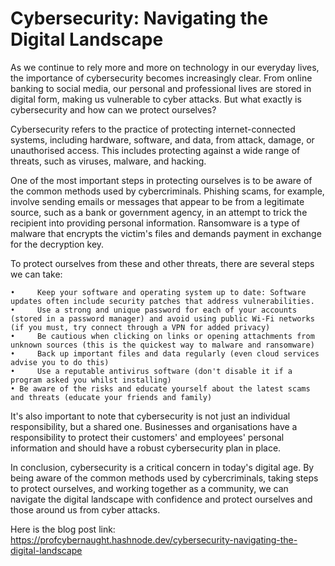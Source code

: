 # Cybersecurity: Navigating the Digital Landscape

As we continue to rely more and more on technology in our everyday lives, the importance of cybersecurity becomes increasingly clear. From online banking to social media, our personal and professional lives are stored in digital form, making us vulnerable to cyber attacks. But what exactly is cybersecurity and how can we protect ourselves?

Cybersecurity refers to the practice of protecting internet-connected systems, including hardware, software, and data, from attack, damage, or unauthorised access. This includes protecting against a wide range of threats, such as viruses, malware, and hacking.

One of the most important steps in protecting ourselves is to be aware of the common methods used by cybercriminals. Phishing scams, for example, involve sending emails or messages that appear to be from a legitimate source, such as a bank or government agency, in an attempt to trick the recipient into providing personal information. Ransomware is a type of malware that encrypts the victim's files and demands payment in exchange for the decryption key.

To protect ourselves from these and other threats, there are several steps we can take:

    •     Keep your software and operating system up to date: Software updates often include security patches that address vulnerabilities.
    •     Use a strong and unique password for each of your accounts (stored in a password manager) and avoid using public Wi-Fi networks (if you must, try connect through a VPN for added privacy)
    •     Be cautious when clicking on links or opening attachments from unknown sources (this is the quickest way to malware and ransomware)
    •     Back up important files and data regularly (even cloud services advise you to do this)
    •     Use a reputable antivirus software (don't disable it if a program asked you whilst installing)
    • Be aware of the risks and educate yourself about the latest scams and threats (educate your friends and family)

It's also important to note that cybersecurity is not just an individual responsibility, but a shared one. Businesses and organisations have a responsibility to protect their customers' and employees' personal information and should have a robust cybersecurity plan in place.

In conclusion, cybersecurity is a critical concern in today's digital age. By being aware of the common methods used by cybercriminals, taking steps to protect ourselves, and working together as a community, we can navigate the digital landscape with confidence and protect ourselves and those around us from cyber attacks.

Here is the blog post link: https://profcybernaught.hashnode.dev/cybersecurity-navigating-the-digital-landscape
